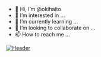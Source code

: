 - 👋 Hi, I’m @okihaito
- 👀 I’m interested in ...
- 🌱 I’m currently learning ...
- 💞️ I’m looking to collaborate on ...
- 📫 How to reach me ...

<!---
okihaito/okihaito is a ✨ special ✨ repository because its `README.md` (this file) appears on your GitHub profile.
You can click the Preview link to take a look at your changes.
--->

[![Header](https://drive.google.com/uc?export=download&id=10lAYVV6Rm92DUlrgjVF14Hf34GffRKZI "Header")](https://github.com/okihaito)
